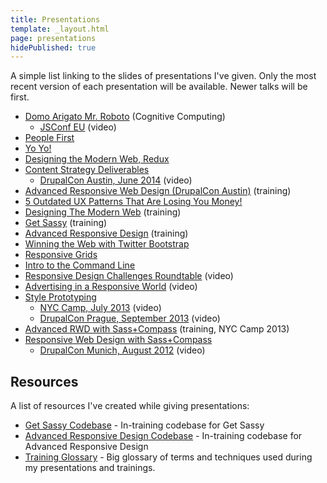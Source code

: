 ```yaml
---
title: Presentations
template: _layout.html
page: presentations
hidePublished: true
---
```

A simple list linking to the slides of presentations I've given. Only the most recent version of each presentation will be available. Newer talks will be first.

* [Domo Arigato Mr. Roboto](http://snugug.github.io/mr-roboto/#/) (Cognitive Computing)
  * [JSConf EU](https://www.youtube.com/watch?v=pKtG4dO-9Tw) (video)
* [People First](http://snugug.github.io/people-first/)
* [Yo Yo!](http://snugug.github.io/yo-yo/#/)
* [Designing the Modern Web, Redux](http://snugug.github.io/modern-web-redux/#/)
* [Content Strategy Deliverables](http://snugug.github.io/content-strategy-deliverables/#/)
  * [DrupalCon Austin, June 2014](https://www.youtube.com/watch?v=jdMBc-pX84g) (video)
* [Advanced Responsive Web Design (DrupalCon Austin)](http://fourkitchens.github.io/adv-rwd-with-sass/#/) (training)
* [5 Outdated UX Patterns That Are Losing You Money!](http://snugug.github.io/Outdated-UX-Patterns/)
* [Designing The Modern Web](http://snugug.github.io/designing-the-modern-web/#/) (training)
* [Get Sassy](http://snugug.github.io/get-sassy/#/) (training)
* [Advanced Responsive Design](http://snugug.github.io/rwd-sass-compass/#/) (training)
* [Winning the Web with Twitter Bootstrap](http://snugug.github.io/winning-the-web/#/)
* [Responsive Grids](http://snugug.github.io/responsive-grids/)
* [Intro to the Command Line](http://snugug.github.io/Intro-Command-Line/)
* [Responsive Design Challenges Roundtable](https://www.youtube.com/watch?v=U2VShQfHYb4) (video)
* [Advertising in a Responsive World](https://www.youtube.com/watch?v=IVenIsCZpcc) (video)
* [Style Prototyping](http://snugug.github.io/Style-Prototyping/)
  * [NYC Camp, July 2013](http://drupaltv.org/video/style-prototyping) (video)
  * [DrupalCon Prague, September 2013](https://www.youtube.com/watch?v=0C9BHQXa9zo) (video)
* [Advanced RWD with Sass+Compass](http://snugug.github.io/advanced-rwd/) (training, NYC Camp 2013)
* [Responsive Web Design with Sass+Compass](http://snugug.github.io/RWD-with-Sass-Compass/)
  * [DrupalCon Munich, August 2012](http://snugug.com/musings/drupalcon-munich-presentation) (video)


## Resources
A list of resources I've created while giving presentations:

* [Get Sassy Codebase](https://github.com/snugug/code-get-sassy) - In-training codebase for Get Sassy
* [Advanced Responsive Design Codebase](https://github.com/snugug/code-rwd-sass-compass) - In-training codebase for Advanced Responsive Design
* [Training Glossary](https://github.com/snugug/training-glossary/wiki) - Big glossary of terms and techniques used during my presentations and trainings.
